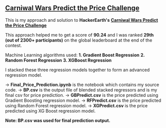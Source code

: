## [Carniwal Wars Predict the Price Challenge](https://www.hackerearth.com/problem/machine-learning/predict-the-price-5-fe7f8735/)

This is my approach and solution to  **HackerEarth's** **[Carniwal Wars Predict the Price Challenge](https://www.hackerearth.com/problem/machine-learning/predict-the-price-5-fe7f8735/)**

This approach helped me to get a score of **90.24** and I was ranked **29th (out of 2300+ participants)** on the global leaderboard at the end of the contest.

Machine Learning algorithms used:
**1. Gradient Boost Regression**
**2. Random Forest Regression**
**3. XGBoost Regression**

I stacked these three regression models together to form an advanced regression model.

-> **Final_Price_Prediction.ipynb** is the notebook which contains my source code.
-> **BP.csv** is the output file of blended stacked regressors and is my final csv for price prediction.
-> **GBPredict.csv** is the price predicted using Gradient Boosting regression model.
-> **RFPredict.csv** is the price predicted using Random Forest regression model.
-> **XGPredict.csv** is the price predicted using XG Boost regression model.

**Note: BP.csv was used for final prediction output.**
